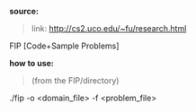 **source:**
>link: http://cs2.uco.edu/~fu/research.html 

FIP [Code+Sample Problems]

**how to use:**
>(from the FIP/directory)

./fip -o <domain_file> -f <problem_file>

